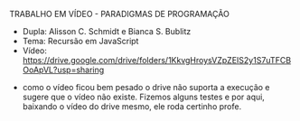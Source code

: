 TRABALHO EM VÍDEO - PARADIGMAS DE PROGRAMAÇÃO

- Dupla: Alisson C. Schmidt e Bianca S. Bublitz
- Tema: Recursão em JavaScript
- Vídeo: https://drive.google.com/drive/folders/1KkvgHroysVZpZEIS2y1S7uTFCBOoApVL?usp=sharing
* como o vídeo ficou bem pesado o drive não suporta a execução e sugere que o vídeo não existe. Fizemos alguns testes e por aqui, baixando o vídeo do drive mesmo, ele roda certinho profe.